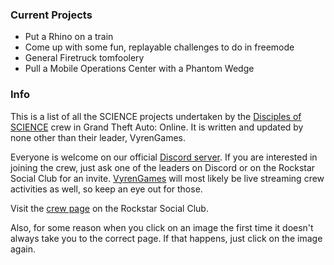 ### Current Projects
* Put a Rhino on a train
* Come up with some fun, replayable challenges to do in freemode
* General Firetruck tomfoolery
* Pull a Mobile Operations Center with a Phantom Wedge

### Info
This is a list of all the SCIENCE projects undertaken by the [Disciples of SCIENCE](https://socialclub.rockstargames.com/crew/disciples_of_science) crew in Grand Theft Auto: Online. It is written and updated by none other than their leader, <span>VyrenGames</span>.

Everyone is welcome on our official [Discord server](https://discord.gg/4GHBDpf). If you are interested in joining the crew, just ask one of the leaders on Discord or on the Rockstar Social Club for an invite. [VyrenGames](https://www.twitch.tv/vyrengames) will most likely be live streaming crew activities as well, so keep an eye out for those.

Visit the [crew page](https://socialclub.rockstargames.com/crew/disciples_of_science) on the Rockstar Social Club.

Also, for some reason when you click on an image the first time it doesn't always take you to the correct page. If that happens, just click on the image again.